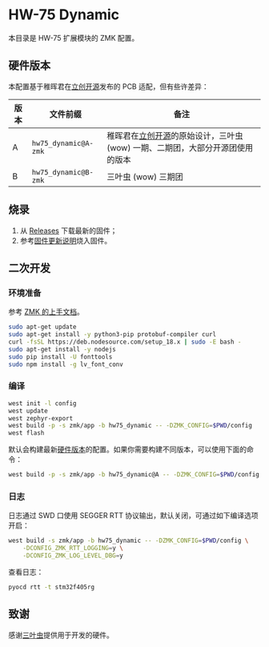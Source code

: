 HW-75 Dynamic
==========

本目录是 HW-75 扩展模块的 ZMK 配置。

## 硬件版本

本配置基于稚晖君在[立创开源](https://oshwhub.com/pengzhihui/b11afae464c54a3e8d0f77e1f92dc7b7)发布的 PCB 适配，但有些许差异：

| 版本 | 文件前缀 | 备注 |
|--------|--------------------|------|
| A | `hw75_dynamic@A-zmk` | 稚晖君在[立创开源](https://oshwhub.com/pengzhihui/b11afae464c54a3e8d0f77e1f92dc7b7)的原始设计，三叶虫 (wow) 一期、二期团，大部分开源团使用的版本 |
| B | `hw75_dynamic@B-zmk` | 三叶虫 (wow) 三期团 |

## 烧录

1. 从 [Releases](https://github.com/xingrz/zmk-config_helloword_hw-75/releases/latest) 下载最新的固件；
2. 参考[固件更新说明](https://github.com/xingrz/zmk-config_helloword_hw-75/wiki/%E5%9B%BA%E4%BB%B6%E6%9B%B4%E6%96%B0-(%E6%89%A9%E5%B1%95))烧入固件。

## 二次开发

### 环境准备

参考 [ZMK 的上手文档](https://zmk.dev/docs/development/setup#prerequisites)。

```sh
sudo apt-get update
sudo apt-get install -y python3-pip protobuf-compiler curl
curl -fsSL https://deb.nodesource.com/setup_18.x | sudo -E bash -
sudo apt-get install -y nodejs
sudo pip install -U fonttools
sudo npm install -g lv_font_conv
```

### 编译

```sh
west init -l config
west update
west zephyr-export
west build -p -s zmk/app -b hw75_dynamic -- -DZMK_CONFIG=$PWD/config
west flash
```

默认会构建最新[硬件版本](#硬件版本)的配置。如果你需要构建不同版本，可以使用下面的命令：

```sh
west build -p -s zmk/app -b hw75_dynamic@A -- -DZMK_CONFIG=$PWD/config -DKEYMAP_FILE=$PWD/config/hw75_dynamic.keymap
```

### 日志

日志通过 SWD 口使用 SEGGER RTT 协议输出，默认关闭，可通过如下编译选项开启：

```sh
west build -s zmk/app -b hw75_dynamic -- -DZMK_CONFIG=$PWD/config \
    -DCONFIG_ZMK_RTT_LOGGING=y \
    -DCONFIG_ZMK_LOG_LEVEL_DBG=y
```

查看日志：

```sh
pyocd rtt -t stm32f405rg
```

## 致谢

感谢[三叶虫](https://space.bilibili.com/21972064)提供用于开发的硬件。
